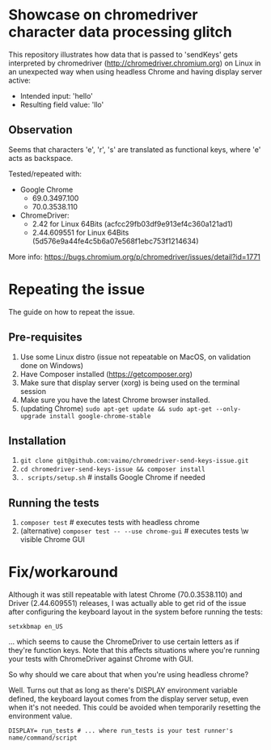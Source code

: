 # Showcase on chromedriver character data processing glitch

This repository illustrates how data that is passed to 'sendKeys' gets interpreted by chromedriver (http://chromedriver.chromium.org) on Linux in an unexpected way when using headless Chrome and having 
display server active:

* Intended input: 'hello'
* Resulting field value: 'llo'

## Observation

Seems that characters 'e', 'r', 's' are translated as functional keys, where 'e' acts as backspace.

Tested/repeated with: 

* Google Chrome 
  * 69.0.3497.100
  * 70.0.3538.110
* ChromeDriver: 
  * 2.42 for Linux 64Bits (acfcc29fb03df9e913ef4c360a121ad1)
  * 2.44.609551 for Linux 64Bits (5d576e9a44fe4c5b6a07e568f1ebc753f1214634)
  
More info: https://bugs.chromium.org/p/chromedriver/issues/detail?id=1771

# Repeating the issue

The guide on how to repeat the issue.

## Pre-requisites

1. Use some Linux distro (issue not repeatable on MacOS, on validation done on Windows)
1. Have Composer installed (https://getcomposer.org)
1. Make sure that display server (xorg) is being used on the terminal session
1. Make sure you have the latest Chrome browser installed.
1. (updating Chrome) `sudo apt-get update && sudo apt-get --only-upgrade install google-chrome-stable`

## Installation

1. `git clone git@github.com:vaimo/chromedriver-send-keys-issue.git`
1. `cd chromedriver-send-keys-issue && composer install`
1. `. scripts/setup.sh` # installs Google Chrome if needed

## Running the tests

1. `composer test` # executes tests with headless chrome
1. (alternative) `composer test -- --use chrome-gui` # executes tests \w visible Chrome GUI

# Fix/workaround

Although it was still repeatable with latest Chrome (70.0.3538.110) and Driver (2.44.609551) releases, I was actually able to get rid of the issue after configuring the keyboard layout in the system before running the tests:

```shell
setxkbmap en_US
```

... which seems to cause the ChromeDriver to use certain letters as if they're function keys. Note that this affects situations where you're running your tests with ChromeDriver against Chrome with GUI.

So why should we care about that when you're using headless chrome?

Well. Turns out that as long as there's DISPLAY environment variable defined, the keyboard layout comes from the display server setup, even when it's not needed. This could be avoided when temporarily resetting the environment value.

```shell
DISPLAY= run_tests # ... where run_tests is your test runner's name/command/script
```
